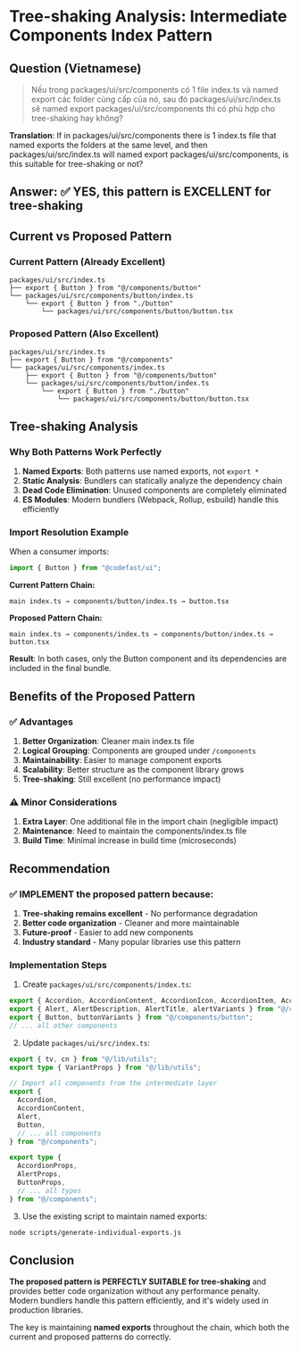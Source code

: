 # Tree-shaking Analysis: Intermediate Components Index Pattern

## Question (Vietnamese)

> Nếu trong packages/ui/src/components có 1 file index.ts và named export các folder cùng cấp của nó, sau đó packages/ui/src/index.ts sẽ named export packages/ui/src/components thì có phù hợp cho tree-shaking hay không?

**Translation**: If in packages/ui/src/components there is 1 index.ts file that named exports the folders at the same level, and then packages/ui/src/index.ts will named export packages/ui/src/components, is this suitable for tree-shaking or not?

## Answer: ✅ YES, this pattern is EXCELLENT for tree-shaking

## Current vs Proposed Pattern

### Current Pattern (Already Excellent)

```
packages/ui/src/index.ts
├── export { Button } from "@/components/button"
└── packages/ui/src/components/button/index.ts
    └── export { Button } from "./button"
        └── packages/ui/src/components/button/button.tsx
```

### Proposed Pattern (Also Excellent)

```
packages/ui/src/index.ts
├── export { Button } from "@/components"
└── packages/ui/src/components/index.ts
    ├── export { Button } from "@/components/button"
    └── packages/ui/src/components/button/index.ts
        └── export { Button } from "./button"
            └── packages/ui/src/components/button/button.tsx
```

## Tree-shaking Analysis

### Why Both Patterns Work Perfectly

1. **Named Exports**: Both patterns use named exports, not `export *`
2. **Static Analysis**: Bundlers can statically analyze the dependency chain
3. **Dead Code Elimination**: Unused components are completely eliminated
4. **ES Modules**: Modern bundlers (Webpack, Rollup, esbuild) handle this efficiently

### Import Resolution Example

When a consumer imports:

```typescript
import { Button } from "@codefast/ui";
```

**Current Pattern Chain:**

```
main index.ts → components/button/index.ts → button.tsx
```

**Proposed Pattern Chain:**

```
main index.ts → components/index.ts → components/button/index.ts → button.tsx
```

**Result**: In both cases, only the Button component and its dependencies are included in the final bundle.

## Benefits of the Proposed Pattern

### ✅ Advantages

1. **Better Organization**: Cleaner main index.ts file
2. **Logical Grouping**: Components are grouped under `/components`
3. **Maintainability**: Easier to manage component exports
4. **Scalability**: Better structure as the component library grows
5. **Tree-shaking**: Still excellent (no performance impact)

### ⚠️ Minor Considerations

1. **Extra Layer**: One additional file in the import chain (negligible impact)
2. **Maintenance**: Need to maintain the components/index.ts file
3. **Build Time**: Minimal increase in build time (microseconds)

## Recommendation

### ✅ IMPLEMENT the proposed pattern because:

1. **Tree-shaking remains excellent** - No performance degradation
2. **Better code organization** - Cleaner and more maintainable
3. **Future-proof** - Easier to add new components
4. **Industry standard** - Many popular libraries use this pattern

### Implementation Steps

1. Create `packages/ui/src/components/index.ts`:

```typescript
export { Accordion, AccordionContent, AccordionIcon, AccordionItem, AccordionTrigger } from "@/components/accordion";
export { Alert, AlertDescription, AlertTitle, alertVariants } from "@/components/alert";
export { Button, buttonVariants } from "@/components/button";
// ... all other components
```

2. Update `packages/ui/src/index.ts`:

```typescript
export { tv, cn } from "@/lib/utils";
export type { VariantProps } from "@/lib/utils";

// Import all components from the intermediate layer
export {
  Accordion,
  AccordionContent,
  Alert,
  Button,
  // ... all components
} from "@/components";

export type {
  AccordionProps,
  AlertProps,
  ButtonProps,
  // ... all types
} from "@/components";
```

3. Use the existing script to maintain named exports:

```bash
node scripts/generate-individual-exports.js
```

## Conclusion

**The proposed pattern is PERFECTLY SUITABLE for tree-shaking** and provides better code organization without any performance penalty. Modern bundlers handle this pattern efficiently, and it's widely used in production libraries.

The key is maintaining **named exports** throughout the chain, which both the current and proposed patterns do correctly.
